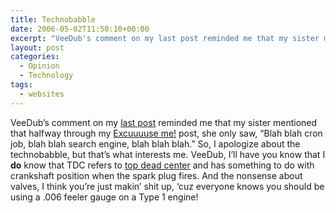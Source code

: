 ```yaml
---
title: Technobabble
date: 2006-05-02T11:50:10+00:00
excerpt: "VeeDub's comment on my last post reminded me that my sister mentioned that halfway through my Excuuuuse me! post, she"
layout: post
categories:
  - Opinion
  - Technology
tags:
  - websites
---
```

VeeDub&#8217;s comment on my [last post](/what-a-nice-weekend.html) reminded me that my sister mentioned that halfway through my [Excuuuuse me!](/not-so-funny.html) post, she only saw, &#8220;Blah blah cron job, blah blah search engine, blah blah blah.&#8221; So, I apologize about the technobabble, but that&#8217;s what interests me. VeeDub, I&#8217;ll have you know that I **do** know that TDC refers to [top dead center](http://en.wikipedia.org/wiki/Top_Dead_Center) and has something to do with crankshaft position when the spark plug fires. And the nonsense about valves, I think you&#8217;re just makin&#8217; shit up, &#8216;cuz everyone knows you should be using a .006 feeler gauge on a Type 1 engine!